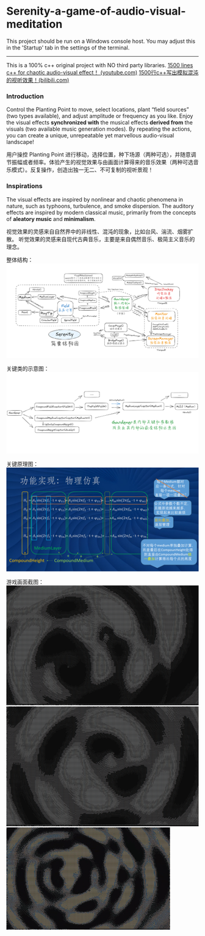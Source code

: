 # Serenity-a-game-of-audio-visual-meditation

This project should be run on a Windows console host. You may adjust this in the 'Startup' tab in the settings of the terminal.

---
This is a 100% c++ original project with NO third party libraries.
[1500 lines c++ for chaotic audio-visual effect！ (youtube.com)](https://www.youtube.com/watch?v=TSNbIgE4fb4)
[1500行c++写出模拟混沌的视听效果！(bilibili.com)](https://www.bilibili.com/video/BV1uy411h73R/?spm_id_from=333.999.0.0&vd_source=ba13e38f4cc6d57618cfb0b834b92bec)
### Introduction

Control the Planting Point to move, select locations, plant “field sources” (two types available), and adjust amplitude or frequency as you like. 
Enjoy the visual effects **synchronized with** the musical effects **derived from** the visuals (two available music generation modes). 
By repeating the actions, you can create a unique, unrepeatable yet marvellous audio-visual landscape!

用户操控 Planting Point 进行移动，选择位置，种下场源（两种可选），并随意调节振幅或者频率。体验产生的视觉效果与由画面计算得来的音乐效果（两种可选音乐模式）。反复操作，创造出独一无二、不可复制的视听景观！

### Inspirations

The visual effects are inspired by nonlinear and chaotic phenomena in nature, such as typhoons, turbulence, and smoke dispersion. 
The auditory effects are inspired by modern classical music, primarily from the concepts of **aleatory music** and **minimalism**.

视觉效果的灵感来自自然界中的非线性、混沌的现象，比如台风、湍流、烟雾扩散。
听觉效果的灵感来自现代古典音乐，主要是来自偶然音乐、极简主义音乐的理念。

整体结构：
![image](illustration.png)

关键类的示意图：
![image](illustration2.png)

关键原理图：
![image](illustration3.png)

游戏画面截图：
![image](demo1.png)
![image](demo2.png)
![image](demo3.png)


